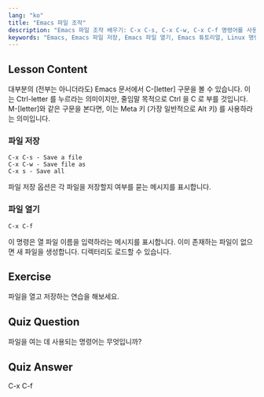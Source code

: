 ```yaml
---
lang: "ko"
title: "Emacs 파일 조작"
description: "Emacs 파일 조작 배우기: C-x C-s, C-x C-w, C-x C-f 명령어를 사용하여 파일 저장, 다른 이름으로 저장, 파일 열기. 필수 Emacs 파일 작업을 마스터하세요!"
keywords: "Emacs, Emacs 파일 저장, Emacs 파일 열기, Emacs 튜토리얼, Linux 명령어, Emacs 초보자, Emacs 가이드"
---
```


## Lesson Content

대부분의 (전부는 아니더라도) Emacs 문서에서 C-[letter] 구문을 볼 수 있습니다. 이는 Ctrl-letter 를 누르라는 의미이지만, 줄임말 목적으로 Ctrl 을 C 로 부를 것입니다. M-[letter]와 같은 구문을 본다면, 이는 Meta 키 (가장 일반적으로 Alt 키) 를 사용하라는 의미입니다.

### 파일 저장

```
C-x C-s - Save a file
C-x C-w - Save file as
C-x s - Save all
```

파일 저장 옵션은 각 파일을 저장할지 여부를 묻는 메시지를 표시합니다.

### 파일 열기

```
C-x C-f
```

이 명령은 열 파일 이름을 입력하라는 메시지를 표시합니다. 이미 존재하는 파일이 없으면 새 파일을 생성합니다. 디렉터리도 로드할 수 있습니다.

## Exercise

파일을 열고 저장하는 연습을 해보세요.

## Quiz Question

파일을 여는 데 사용되는 명령어는 무엇입니까?

## Quiz Answer

C-x C-f
